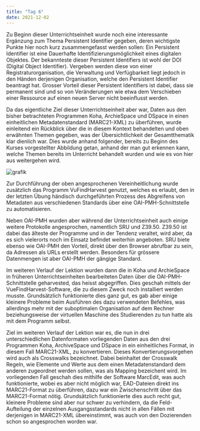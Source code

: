 ```yaml
---
title: "Tag 6"
date: 2021-12-02
---
```


Zu Beginn dieser Unterrichtseinheit wurde noch eine interessante Ergänzung zum Thema Persistent Identifier gegeben, deren wichtigste Punkte hier noch kurz zusammengefasst werden sollen: Ein Persistent Identifier ist eine Dauerhafte Identifizierungsmöglichkeit eines digitalen Objektes. Der bekannteste dieser Persistent Identifiers ist wohl der DOI (Digital Object Identifier). Vergeben werden diese von einer Registraturorganisation, die Verwaltung und Verfügbarkeit liegt jedoch in den Händen derjenigen Organisation, welche den Persistent Identifier beantragt hat. Grosser Vorteil dieser Persistent Identifiers ist dabei, dass sie permanent sind und so von Veränderungen wie etwa dem Verschieben einer Ressource auf einen neuen Server nicht beeinflusst werden.

Da das eigentliche Ziel dieser Unterrichtseinheit aber war, Daten aus den bisher betrachteten Programmen Koha, ArchieSpace und DSpace in einen einheitlichen Metadatenstandard (MARC21-XML) zu überführen, wurde einleitend ein Rückblick über die in diesem Kontext behandelten und oben erwähnten Themen gegeben, was der Übersichtlichkeit der Gesamtthematik klar dienlich war. Dies wurde anhand folgender, bereits zu Beginn des Kurses vorgestellter Abbildung getan, anhand der man gut erkennen kann, welche Themen bereits im Unterricht behandelt wurden und wie es von hier aus weitergehen wird.
 
  ![grafik](https://user-images.githubusercontent.com/90834560/151701206-eb1b02dc-bb08-4da4-a58b-ebb06dd8411f.png)
 
Zur Durchführung der oben angesprochenen Vereinheitlichung wurde zusätzlich das Programm VuFindHarvest genutzt, welches es erlaubt, den in der letzten Übung händisch durchgeführten Prozess des Abgreifens von Metadaten aus verschiedenen Standards über eine OAI-PMH-Schnittstelle zu automatisieren.

Neben OAI-PMH wurden aber während der Unterrichtseinheit auch einige weitere Protokolle angesprochen, namentlich SRU und Z39.50. Z39.50 ist dabei das älteste der Programme und in der Tendenz veraltet, wird aber, da es sich vielerorts noch im Einsatz befindet weiterhin angeboten. SRU biete ebenso wie OAI-PMH den Vorteil, direkt über den Browser abrufbar zu sein, da Adressen als URLs erstellt werden. Besonders für grössere Datenmengen ist aber OAI-PMH der gängige Standard. 

Im weiteren Verlauf der Lektion wurden dann die in Koha und ArchieSpace in früheren Unterrichtseinheiten bearbeiteten Daten über die OAI-PMH-Schnittstelle geharvested, das heisst abgegriffen. Dies geschah mittels der VueFindHarvest-Software, die zu diesem Zweck noch installiert werden musste. Grundsätzlich funktionierte dies ganz gut, es gab aber einige kleinere Probleme beim Ausführen des dazu verwendeten Befehles, was allerdings mehr mit der suboptimalen Organisation auf dem Rechner beziehungsweise der virtuellen Maschine des Studierenden zu tun hatte als mit dem Programm selbst. 

Ziel im weiteren Verlauf der Lektion war es, die nun in drei unterschiedlichen Datenformaten vorliegenden Daten aus den drei Programmen Koha, ArchiveSpace und DSpace in ein einheitliches Format, in diesem Fall MARC21-XML, zu konvertieren. Dieses Konvertierungsvorgehen wird auch als Crosswalks bezeichnet. Dabei beinhaltet der Crosswalk Regeln, wie Elemente und Werte aus dem einen Metadatenstandard dem anderen zugeordnet werden sollen, was als Mapping bezeichent wird. Im vorliegenden Fall geschah dies mithilfe der Software MarcEdit, was auch funktionierte, wobei es aber nicht möglich war, EAD-Dateien direkt ins MARC21-Format zu überführen, dazu war ein Zwischenschritt über das MARC21-Format nötig. Grundsätzlich funktionierte dies auch recht gut, kleinere Probleme sind aber nur schwer zu verhindern, da die Feld-Aufteilung der einzelnen Ausgangsstandards nicht in allen Fällen mit derjenigen in MARC21-XML übereinstimmt, was auch von den Dozierenden schon so angesprochen worden war.
